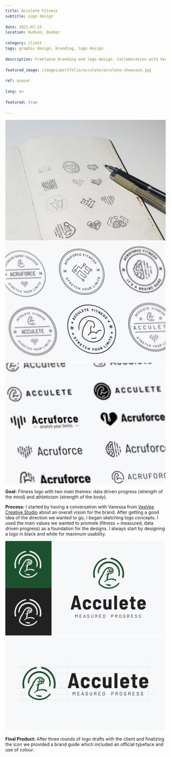 ```yaml
---
title: Acculete Fitness
subtitle: Logo design

date: 2021-07-15
location: Hudson, Quebec

category: client
tags: graphic design, branding, logo design

description: Freelance branding and logo design. Collaboration with VeeVee creative studio.

featured_image: /images/portfolio/acculete/acculete-showcase.jpg

ref: quasar

lang: en

featured: true

---
```


<div class="gallery" data-columns="3">
	<img src="/images/portfolio/acculete/acculete-logo-sketches.jpg" alt="Acculete logo sketches">
	<img src="/images/portfolio/acculete/acculete-logo-drafts1.jpg" alt="Acculete logo drafts">
	<img src="/images/portfolio/acculete/acculete-logo-drafts2.jpg" alt="Acculete logo drafts">
</div>

**Goal:** Fitness logo with two main themes: data driven progress (strength of the mind) and athleticism (strength of the body).

**Process:** I started by having a conversation with Vanessa from <a href="https://www.veevee.ca/">VeeVee Creative Studio</a> about an overall vision for the brand. After getting a good idea of the direction we wanted to go, I began sketching logo concepts. I used the main values we wanted to promote (fitness + measured, data driven progress) as a foundation for the designs. I always start by designing a logo in black and white for maximum usability.

<div class="gallery" data-columns="2">
	<img src="/images/portfolio/acculete/acculete-final-logo.jpg" alt="Acculete final logo">
	<img src="/images/portfolio/acculete/acculete-final-logo-horizontal.jpg" alt="Acculete final logo">
</div>

**Final Product:** After three rounds of logo drafts with the client and finalizing the icon we provided a brand guide which included an official typeface and use of colour.

